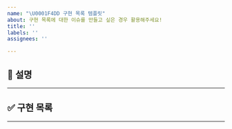 ```yaml
---
name: "\U0001F4DD 구현 목록 템플릿"
about: 구현 목록에 대한 이슈를 만들고 싶은 경우 활용해주세요!
title: ''
labels: ''
assignees: ''

---
```


## 📝 설명

---

## ✅ 구현 목록 

---
